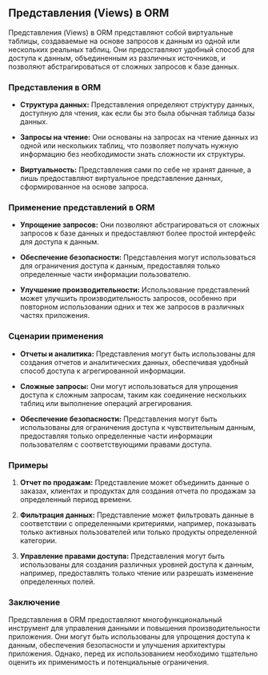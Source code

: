## Представления (Views) в ORM

Представления (Views) в ORM представляют собой виртуальные таблицы, создаваемые на основе запросов к данным из одной или нескольких реальных таблиц. Они предоставляют удобный способ для доступа к данным, объединенным из различных источников, и позволяют абстрагироваться от сложных запросов к базе данных.

###  Представления в ORM

- **Структура данных:** Представления определяют структуру данных, доступную для чтения, как если бы это была обычная таблица базы данных.

- **Запросы на чтение:** Они основаны на запросах на чтение данных из одной или нескольких таблиц, что позволяет получать нужную информацию без необходимости знать сложности их структуры.

- **Виртуальность:** Представления сами по себе не хранят данные, а лишь предоставляют виртуальное представление данных, сформированное на основе запроса.

### Применение представлений в ORM

- **Упрощение запросов:** Они позволяют абстрагироваться от сложных запросов к базе данных и предоставляют более простой интерфейс для доступа к данным.

- **Обеспечение безопасности:** Представления могут использоваться для ограничения доступа к данным, предоставляя только определенные части информации пользователю.

- **Улучшение производительности:** Использование представлений может улучшить производительность запросов, особенно при повторном использовании одних и тех же запросов в различных частях приложения.

### Сценарии применения 

- **Отчеты и аналитика:** Представления могут быть использованы для создания отчетов и аналитических данных, обеспечивая удобный способ доступа к агрегированной информации.

- **Сложные запросы:** Они могут использоваться для упрощения доступа к сложным запросам, таким как соединение нескольких таблиц или выполнение операций агрегирования.

- **Обеспечение безопасности:** Представления могут быть использованы для ограничения доступа к чувствительным данным, предоставляя только определенные части информации пользователям с соответствующими правами доступа.

### Примеры 

1. **Отчет по продажам:** Представление может объединить данные о заказах, клиентах и продуктах для создания отчета по продажам за определенный период времени.

2. **Фильтрация данных:** Представление может фильтровать данные в соответствии с определенными критериями, например, показывать только активных пользователей или только продукты определенной категории.

3. **Управление правами доступа:** Представления могут быть использованы для создания различных уровней доступа к данным, например, предоставлять только чтение или разрешать изменение определенных полей.

### Заключение

Представления в ORM предоставляют многофункциональный инструмент для управления данными и повышения производительности приложения. Они могут быть использованы для упрощения доступа к данным, обеспечения безопасности и улучшения архитектуры приложения. Однако, перед их использованием необходимо тщательно оценить их применимость и потенциальные ограничения.
